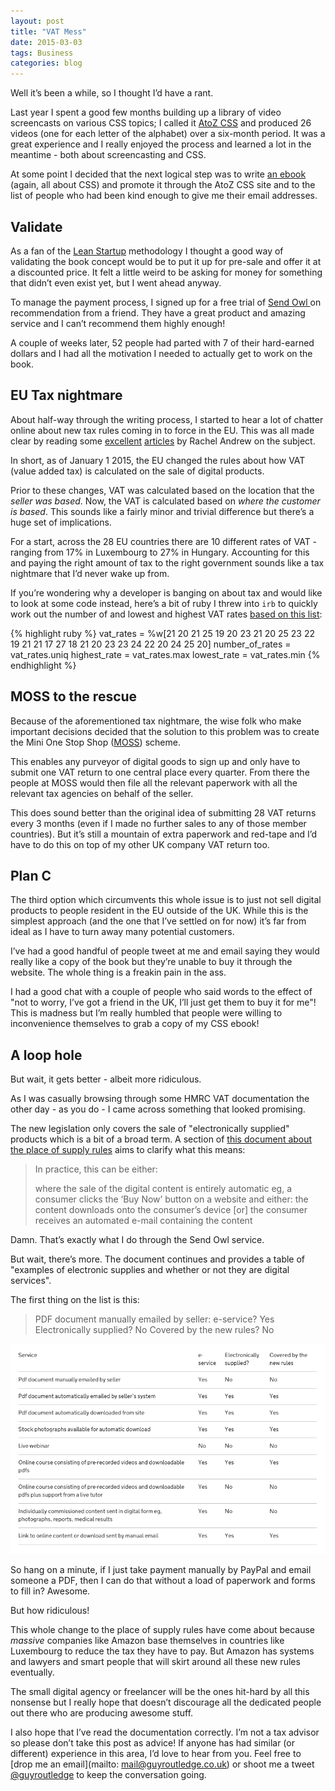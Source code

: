 ```yaml
---
layout: post
title: "VAT Mess"
date: 2015-03-03
tags: Business
categories: blog
---
```


Well it’s been a while, so I thought I’d have a rant.

Last year I spent a good few months building up a library of video
screencasts on various CSS topics; I called it [AtoZ
CSS](http://www.atozcss.com) and produced 26
videos (one for each letter of the alphabet) over a six-month period. It
was a great experience and I really enjoyed the process and learned
a lot in the meantime - both about screencasting and CSS.

At some point I decided that the next logical step was to write [an
ebook](http://www.atozcss.com/books) (again, all about CSS) and promote
it through the AtoZ CSS site and to the list of people who had been kind
enough to give me their email addresses.

## Validate

As a fan of the [Lean Startup](http://theleanstartup.com/book)
methodology I thought a good way of validating the book concept would be
to put it up for pre-sale and offer it at a discounted price. It felt
a little weird to be asking for money for something that didn’t even exist
yet, but I went ahead anyway. 

To manage the payment process, I signed up for a free trial of 
[ Send Owl ]( https://www.sendowl.com/ ) on recommendation from a friend.
They have a great product and amazing service and I can’t recommend them
highly enough!

A couple of weeks later, 52 people had parted with 7 of their
hard-earned dollars and I had all the motivation I needed to actually
get to work on the book.

## EU Tax nightmare

About half-way through the writing process, I started to hear a lot of
chatter online about new tax rules coming in to force in the EU. This
was all made clear by reading some
[excellent](http://rachelandrew.co.uk/archives/2014/10/13/the-horrible-implications-of-the-eu-vat-place-of-supply-change/) [articles](http://rachelandrew.co.uk/archives/2014/11/25/how-small-companies-and-freelancers-can-deal-with-the-vatmoss-eu-vat-changes/) by Rachel Andrew
on the subject.

In short, as of January 1 2015, the EU changed the rules about how VAT (value added
tax) is calculated on the sale of digital products. 

Prior to these changes, VAT was calculated based on the location that
the *seller was based*. Now, the VAT is calculated based on *where the
customer is based*.  This sounds like a fairly minor and trivial
difference but there’s a huge set of implications.

For a start, across the 28 EU countries there are 10 different rates of
VAT - ranging from 17% in Luxembourg to 27% in Hungary. Accounting for
this and paying the right amount of tax to the right government sounds
like a tax nightmare that I’d never wake up from.

If you’re wondering why a developer is banging on about tax and would
like to look at some code instead, here’s a bit of ruby I threw into
`irb` to quickly work out the number of and lowest and highest VAT rates 
[based on this list](http://ec.europa.eu/taxation_customs/resources/documents/taxation/vat/how_vat_works/rates/vat_rates_en.pdf):

{% highlight ruby %}
vat_rates = %w[21 20 21 25 19 20 23 21 20 25 23 22 19 21 21 17 27 18 21 20 23 23 24 22 20 24 25 20]
number_of_rates = vat_rates.uniq
highest_rate = vat_rates.max
lowest_rate = vat_rates.min
{% endhighlight %}

## MOSS to the rescue

Because of the aforementioned tax nightmare, the wise folk who make
important decisions decided that the solution to this problem was to
create the Mini One Stop Shop
([MOSS](https://www.gov.uk/register-and-use-the-vat-mini-one-stop-shop)) scheme. 

This enables any purveyor of digital goods to sign up and only have to
submit one VAT return to one central place every quarter. From there the
people at MOSS would then file all the relevant paperwork with all the
relevant tax agencies on behalf of the seller.

This does sound better than the original idea of submitting 28 VAT
returns every 3 months (even if I made no further sales to any of those
member countries). But it’s still a mountain of extra paperwork and
red-tape and I’d have to do this on top of my other UK company VAT
return too.

## Plan C

The third option which circumvents this whole issue is to just not sell
digital products to people resident in the EU outside of the UK. While
this is the simplest approach (and the one that I’ve settled
on for now) it’s far from ideal as I have to turn away many potential
customers.

I’ve had a good handful of people tweet at me and email saying they
would really like a copy of the book but they’re unable to buy it
through the website. The whole thing is a freakin pain in the ass.

I had a good chat with a couple of people who said words to the effect
of "not to worry, I’ve got a friend in the UK, I’ll just get them to buy
it for me"! This is madness but I’m really humbled that people were
willing to inconvenience themselves to grab a copy of my CSS ebook!

## A loop hole

But wait, it gets better - albeit more ridiculous.

As I was casually browsing through some HMRC VAT documentation the
other day - as you do - I came across something that looked promising.

The new legislation only covers the sale of "electronically supplied" products which is
a bit of a broad term. A section of [this document about the place of
supply
rules](https://www.gov.uk/government/publications/vat-supplying-digital-services-to-private-consumers/vat-businesses-supplying-digital-services-to-private-consumers)
aims to clarify what this means:

> In practice, this can be either:
>
> where the sale of the digital content is entirely automatic eg, a consumer clicks the ‘Buy Now’ button on a website and either:
> the content downloads onto the consumer’s device [or] the consumer receives an automated e-mail containing the content

Damn. That’s exactly what I do through the Send Owl service.

But wait, there’s more. The document continues and provides a table of
"examples of electronic supplies and whether or not they are digital
services".

The first thing on the list is this:

> PDF document manually emailed by seller:
> e-service? Yes
> Electronically supplied? No
> Covered by the new rules? No

![](/images/vat.png)

So hang on a minute, if I just take payment manually by PayPal and email
someone a PDF, then I can do that without a load of paperwork and forms
to fill in? Awesome.

But how ridiculous!

This whole change to the place of supply rules have come about because
*massive* companies like Amazon base themselves in countries like
Luxembourg to reduce the tax they have to pay. But Amazon has systems
and lawyers and smart people that will skirt around all these new rules
eventually. 

The small digital agency or freelancer will be the ones hit-hard by
all this nonsense but I really hope that doesn’t discourage all the
dedicated people out there who are producing awesome stuff.

I also hope that I’ve read the documentation correctly. I’m not a tax
advisor so please don’t take this post as advice! If anyone has had
similar (or different) experience in this area, I’d love to hear from
you. Feel free to [drop me an email](mailto: mail@guyroutledge.co.uk) or
shoot me a tweet [@guyroutledge](http://www.twitter.com/guyroutledge) to
keep the conversation going.
